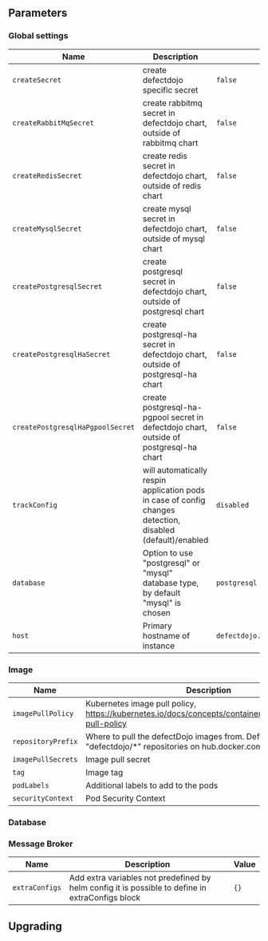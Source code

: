 ## Parameters

### Global settings

| Name                             | Description                                                                                                | Value                               |
| -------------------------------- | ---------------------------------------------------------------------------------------------------------- | ----------------------------------- |
| `createSecret`                   | create defectdojo specific secret                                                                          | `false`                             |
| `createRabbitMqSecret`           | create rabbitmq secret in defectdojo chart, outside of rabbitmq chart                                      | `false`                             |
| `createRedisSecret`              | create redis secret in defectdojo chart, outside of redis chart                                            | `false`                             |
| `createMysqlSecret`              | create mysql secret in defectdojo chart, outside of mysql chart                                            | `false`                             |
| `createPostgresqlSecret`         | create postgresql secret in defectdojo chart, outside of postgresql chart                                  | `false`                             |
| `createPostgresqlHaSecret`       | create postgresql-ha secret in defectdojo chart, outside of postgresql-ha chart                            | `false`                             |
| `createPostgresqlHaPgpoolSecret` | create postgresql-ha-pgpool secret in defectdojo chart, outside of postgresql-ha chart                     | `false`                             |
| `trackConfig`                    | will automatically respin application pods in case of config changes detection, disabled (default)/enabled | `disabled`                          |
| `database`                       | Option to use "postgresql" or "mysql" database type, by default "mysql" is chosen                          | `postgresql`                        |
| `host`                           | Primary hostname of instance                                                                               | `defectdojo.default.minikube.local` |


### Image

| Name               | Description                                                                                            | Value        |
| ------------------ | ------------------------------------------------------------------------------------------------------ | ------------ |
| `imagePullPolicy`  | Kubernetes image pull policy, https://kubernetes.io/docs/concepts/containers/images/#image-pull-policy | `Always`     |
| `repositoryPrefix` | Where to pull the defectDojo images from. Defaults to "defectdojo/*" repositories on hub.docker.com    | `defectdojo` |
| `imagePullSecrets` | Image pull secret                                                                                      | `[]`         |
| `tag`              | Image tag                                                                                              | `latest`     |
| `podLabels`        | Additional labels to add to the pods                                                                   | `{}`         |
| `securityContext`  | Pod Security Context                                                                                   | `undefined`  |


### Database




### Message Broker

| Name           | Description                                                                                      | Value |
| -------------- | ------------------------------------------------------------------------------------------------ | ----- |
| `extraConfigs` | Add extra variables not predefined by helm config it is possible to define in extraConfigs block | `{}`  |


## Upgrading
